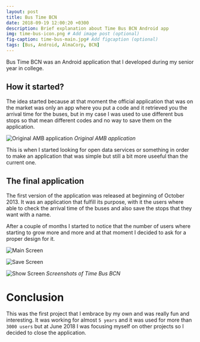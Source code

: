 ```yaml
---
layout: post
title: Bus Time BCN
date: 2018-09-19 12:00:20 +0300
description: Brief explanation about Time Bus BCN Android app
img: time-bus-icon.png # Add image post (optional)
fig-caption: time-bus-main.jpg# Add figcaption (optional)
tags: [Bus, Android, AlmaCorp, BCN]
---
```

Bus Time BCN was an Android application that I developed during my senior year in college.

## How it started?
The idea started because at that moment the official application that was on the market was only an app where you put a code and it retrieved you the arrival time for the buses, but in my case I was used to use different bus stops so that mean different codes and no way to save them on the application.

![Original AMB application]({{site.baseurl}}/assets/img/temps-bus-original.jpg)
*Original AMB application*

This is when I started looking for open data services or something in order to make an application that was simple but still a bit more useeful than the current one.

## The final application
The first version of the application was released at beginning of October 2013. It was an application that fulfill its purpose, with it the users where able to check the arrival time of the buses and also save the stops that they want with a name.

After a couple of months I started to notice that the number of users where starting to grow more and more and at that moment I decided to ask for a proper design for it.

![Main Screen]({{site.baseurl}}/assets/img/time-bus-main.jpg)

![Save Screen]({{site.baseurl}}/assets/img/time-bus-save.jpg)

![Show Screen]({{site.baseurl}}/assets/img/time-bus-show.jpg)
*Screenshots of Time Bus BCN*

# Conclusion
This was the first project that I embrace by my own and was really fun and interesting. 
It was working for almost `5 years` and it was used for more than `3000 users` but at June 2018 I was focusing myself on other projects so I decided to close the application.